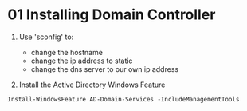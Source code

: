 # 01 Installing Domain Controller

1. Use 'sconfig' to:
    - change the hostname
    - change the ip address to static
    - change the dns server to our own ip address


2. Install the Active Directory Windows Feature

``` shell
Install-WindowsFeature AD-Domain-Services -IncludeManagementTools
```
